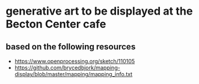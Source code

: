 # generative art to be displayed at the Becton Center cafe

## based on the following resources

- https://www.openprocessing.org/sketch/110105
- https://github.com/brycedbjork/mapping-display/blob/master/mapping/mapping_info.txt
